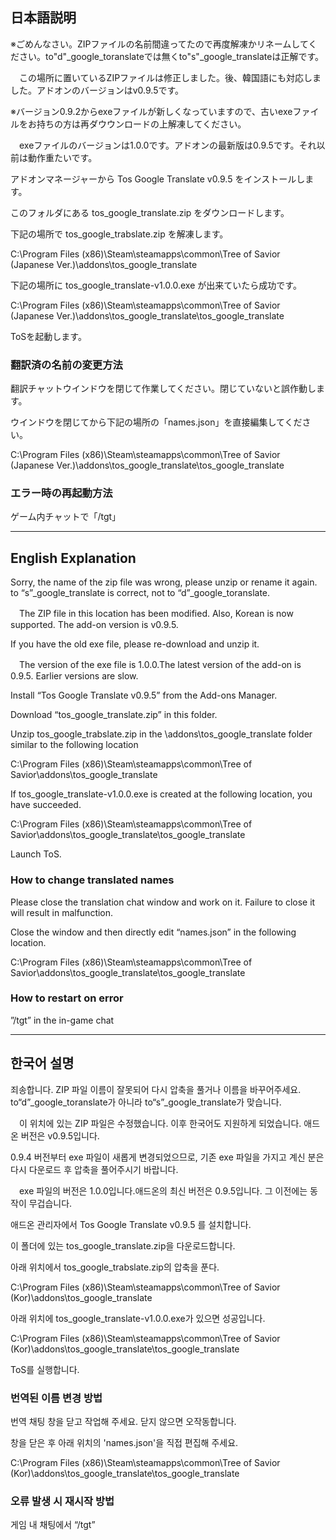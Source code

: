 ## 日本語説明

※ごめんなさい。ZIPファイルの名前間違ってたので再度解凍かリネームしてください。to"d"_google_toranslateでは無くto"s"_google_translateは正解です。

　この場所に置いているZIPファイルは修正しました。後、韓国語にも対応しました。アドオンのバージョンはv0.9.5です。

※バージョン0.9.2からexeファイルが新しくなっていますので、古いexeファイルをお持ちの方は再ダウウンロードの上解凍してください。

　exeファイルのバージョンは1.0.0です。アドオンの最新版は0.9.5です。それ以前は動作重たいです。

アドオンマネージャーから Tos Google Translate v0.9.5 をインストールします。

このフォルダにある tos_google_translate.zip をダウンロードします。

下記の場所で tos_google_trabslate.zip を解凍します。

C:\Program Files (x86)\Steam\steamapps\common\Tree of Savior (Japanese Ver.)\addons\tos_google_translate

下記の場所に tos_google_translate-v1.0.0.exe が出来ていたら成功です。

C:\Program Files (x86)\Steam\steamapps\common\Tree of Savior (Japanese Ver.)\addons\tos_google_translate\tos_google_translate

ToSを起動します。

### 翻訳済の名前の変更方法

翻訳チャットウインドウを閉じて作業してください。閉じていないと誤作動します。

ウインドウを閉じてから下記の場所の「names.json」を直接編集してください。

C:\Program Files (x86)\Steam\steamapps\common\Tree of Savior (Japanese Ver.)\addons\tos_google_translate\tos_google_translate

### エラー時の再起動方法

ゲーム内チャットで「/tgt」

---------

## English Explanation

Sorry, the name of the zip file was wrong, please unzip or rename it again. to “s”_google_translate is correct, not to “d”_google_toranslate.

　The ZIP file in this location has been modified. Also, Korean is now supported. The add-on version is v0.9.5.

If you have the old exe file, please re-download and unzip it.

　The version of the exe file is 1.0.0.The latest version of the add-on is 0.9.5. Earlier versions are slow.

Install “Tos Google Translate v0.9.5” from the Add-ons Manager.

Download “tos_google_translate.zip” in this folder.

Unzip tos_google_trabslate.zip in the \addons\tos_google_translate folder similar to the following location

C:\Program Files (x86)\Steam\steamapps\common\Tree of Savior\addons\tos_google_translate

If tos_google_translate-v1.0.0.exe is created at the following location, you have succeeded.

C:\Program Files (x86)\Steam\steamapps\common\Tree of Savior\addons\tos_google_translate\tos_google_translate

Launch ToS.

### How to change translated names

Please close the translation chat window and work on it. Failure to close it will result in malfunction.

Close the window and then directly edit “names.json” in the following location.

C:\Program Files (x86)\Steam\steamapps\common\Tree of Savior\addons\tos_google_translate\tos_google_translate

### How to restart on error

”/tgt” in the in-game chat

---------

## 한국어 설명

죄송합니다. ZIP 파일 이름이 잘못되어 다시 압축을 풀거나 이름을 바꾸어주세요. to“d”_google_toranslate가 아니라 to“s”_google_translate가 맞습니다.

　이 위치에 있는 ZIP 파일은 수정했습니다. 이후 한국어도 지원하게 되었습니다. 애드온 버전은 v0.9.5입니다.

0.9.4 버전부터 exe 파일이 새롭게 변경되었으므로, 기존 exe 파일을 가지고 계신 분은 다시 다운로드 후 압축을 풀어주시기 바랍니다.

　exe 파일의 버전은 1.0.0입니다.애드온의 최신 버전은 0.9.5입니다. 그 이전에는 동작이 무겁습니다.

애드온 관리자에서 Tos Google Translate v0.9.5 를 설치합니다.

이 폴더에 있는 tos_google_translate.zip을 다운로드합니다.

아래 위치에서 tos_google_trabslate.zip의 압축을 푼다.

C:\Program Files (x86)\Steam\steamapps\common\Tree of Savior (Kor)\addons\tos_google_translate

아래 위치에 tos_google_translate-v1.0.0.exe가 있으면 성공입니다.

C:\Program Files (x86)\Steam\steamapps\common\Tree of Savior (Kor)\addons\tos_google_translate\tos_google_translate

ToS를 실행합니다.

### 번역된 이름 변경 방법

번역 채팅 창을 닫고 작업해 주세요. 닫지 않으면 오작동합니다.

창을 닫은 후 아래 위치의 'names.json'을 직접 편집해 주세요.

C:\Program Files (x86)\Steam\steamapps\common\Tree of Savior (Kor)\addons\tos_google_translate\tos_google_translate

### 오류 발생 시 재시작 방법

게임 내 채팅에서 “/tgt”
